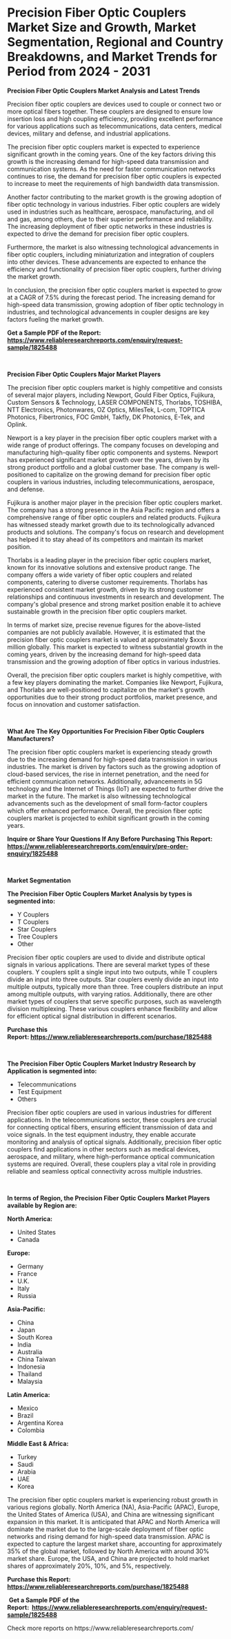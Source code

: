 <p><h1>Precision Fiber Optic Couplers Market Size and Growth, Market Segmentation, Regional and Country Breakdowns, and Market Trends for Period from 2024 -  2031</h1></p><p><strong>Precision Fiber Optic Couplers Market Analysis and Latest Trends</strong></p>
<p><p>Precision fiber optic couplers are devices used to couple or connect two or more optical fibers together. These couplers are designed to ensure low insertion loss and high coupling efficiency, providing excellent performance for various applications such as telecommunications, data centers, medical devices, military and defense, and industrial applications.</p><p>The precision fiber optic couplers market is expected to experience significant growth in the coming years. One of the key factors driving this growth is the increasing demand for high-speed data transmission and communication systems. As the need for faster communication networks continues to rise, the demand for precision fiber optic couplers is expected to increase to meet the requirements of high bandwidth data transmission.</p><p>Another factor contributing to the market growth is the growing adoption of fiber optic technology in various industries. Fiber optic couplers are widely used in industries such as healthcare, aerospace, manufacturing, and oil and gas, among others, due to their superior performance and reliability. The increasing deployment of fiber optic networks in these industries is expected to drive the demand for precision fiber optic couplers.</p><p>Furthermore, the market is also witnessing technological advancements in fiber optic couplers, including miniaturization and integration of couplers into other devices. These advancements are expected to enhance the efficiency and functionality of precision fiber optic couplers, further driving the market growth.</p><p>In conclusion, the precision fiber optic couplers market is expected to grow at a CAGR of 7.5% during the forecast period. The increasing demand for high-speed data transmission, growing adoption of fiber optic technology in industries, and technological advancements in coupler designs are key factors fueling the market growth.</p></p>
<p><strong>Get a Sample PDF of the Report:&nbsp; <a href="https://www.reliableresearchreports.com/enquiry/request-sample/1825488">https://www.reliableresearchreports.com/enquiry/request-sample/1825488</a></strong></p>
<p>&nbsp;</p>
<p><strong>Precision Fiber Optic Couplers Major Market Players</strong></p>
<p><p>The precision fiber optic couplers market is highly competitive and consists of several major players, including Newport, Gould Fiber Optics, Fujikura, Custom Sensors & Technology, LASER COMPONENTS, Thorlabs, TOSHIBA, NTT Electronics, Photonwares, OZ Optics, MilesTek, L-com, TOPTICA Photonics, Fibertronics, FOC GmbH, Takfly, DK Photonics, E-Tek, and Oplink.</p><p>Newport is a key player in the precision fiber optic couplers market with a wide range of product offerings. The company focuses on developing and manufacturing high-quality fiber optic components and systems. Newport has experienced significant market growth over the years, driven by its strong product portfolio and a global customer base. The company is well-positioned to capitalize on the growing demand for precision fiber optic couplers in various industries, including telecommunications, aerospace, and defense.</p><p>Fujikura is another major player in the precision fiber optic couplers market. The company has a strong presence in the Asia Pacific region and offers a comprehensive range of fiber optic couplers and related products. Fujikura has witnessed steady market growth due to its technologically advanced products and solutions. The company's focus on research and development has helped it to stay ahead of its competitors and maintain its market position.</p><p>Thorlabs is a leading player in the precision fiber optic couplers market, known for its innovative solutions and extensive product range. The company offers a wide variety of fiber optic couplers and related components, catering to diverse customer requirements. Thorlabs has experienced consistent market growth, driven by its strong customer relationships and continuous investments in research and development. The company's global presence and strong market position enable it to achieve sustainable growth in the precision fiber optic couplers market.</p><p>In terms of market size, precise revenue figures for the above-listed companies are not publicly available. However, it is estimated that the precision fiber optic couplers market is valued at approximately $xxxx million globally. This market is expected to witness substantial growth in the coming years, driven by the increasing demand for high-speed data transmission and the growing adoption of fiber optics in various industries.</p><p>Overall, the precision fiber optic couplers market is highly competitive, with a few key players dominating the market. Companies like Newport, Fujikura, and Thorlabs are well-positioned to capitalize on the market's growth opportunities due to their strong product portfolios, market presence, and focus on innovation and customer satisfaction.</p></p>
<p>&nbsp;</p>
<p><strong>What Are The Key Opportunities For Precision Fiber Optic Couplers Manufacturers?</strong></p>
<p><p>The precision fiber optic couplers market is experiencing steady growth due to the increasing demand for high-speed data transmission in various industries. The market is driven by factors such as the growing adoption of cloud-based services, the rise in internet penetration, and the need for efficient communication networks. Additionally, advancements in 5G technology and the Internet of Things (IoT) are expected to further drive the market in the future. The market is also witnessing technological advancements such as the development of small form-factor couplers which offer enhanced performance. Overall, the precision fiber optic couplers market is projected to exhibit significant growth in the coming years.</p></p>
<p><strong>Inquire or Share Your Questions If Any Before Purchasing This Report: <a href="https://www.reliableresearchreports.com/enquiry/pre-order-enquiry/1825488">https://www.reliableresearchreports.com/enquiry/pre-order-enquiry/1825488</a></strong></p>
<p>&nbsp;</p>
<p><strong>Market Segmentation</strong></p>
<p><strong>The Precision Fiber Optic Couplers Market Analysis by types is segmented into:</strong></p>
<p><ul><li>Y Couplers</li><li>T Couplers</li><li>Star Couplers</li><li>Tree Couplers</li><li>Other</li></ul></p>
<p><p>Precision fiber optic couplers are used to divide and distribute optical signals in various applications. There are several market types of these couplers. Y couplers split a single input into two outputs, while T couplers divide an input into three outputs. Star couplers evenly divide an input into multiple outputs, typically more than three. Tree couplers distribute an input among multiple outputs, with varying ratios. Additionally, there are other market types of couplers that serve specific purposes, such as wavelength division multiplexing. These various couplers enhance flexibility and allow for efficient optical signal distribution in different scenarios.</p></p>
<p><strong>Purchase this Report:&nbsp;<a href="https://www.reliableresearchreports.com/purchase/1825488">https://www.reliableresearchreports.com/purchase/1825488</a></strong></p>
<p>&nbsp;</p>
<p><strong>The Precision Fiber Optic Couplers Market Industry Research by Application is segmented into:</strong></p>
<p><ul><li>Telecommunications</li><li>Test Equipment</li><li>Others</li></ul></p>
<p><p>Precision fiber optic couplers are used in various industries for different applications. In the telecommunications sector, these couplers are crucial for connecting optical fibers, ensuring efficient transmission of data and voice signals. In the test equipment industry, they enable accurate monitoring and analysis of optical signals. Additionally, precision fiber optic couplers find applications in other sectors such as medical devices, aerospace, and military, where high-performance optical communication systems are required. Overall, these couplers play a vital role in providing reliable and seamless optical connectivity across multiple industries.</p></p>
<p>&nbsp;</p>
<p><strong>In terms of Region, the Precision Fiber Optic Couplers Market Players available by Region are:</strong></p>
<p>
    <p> <strong> North America: </strong>
        <ul>
            <li>United States</li>
            <li>Canada</li>
        </ul>
        </p> 
    <p> <strong> Europe: </strong>
        <ul>
            <li>Germany</li>
            <li>France</li>
            <li>U.K.</li>
            <li>Italy</li>
            <li>Russia</li>
        </ul>
        </p> 
    <p> <strong> Asia-Pacific: </strong>
        <ul>
            <li>China</li>
            <li>Japan</li>
            <li>South Korea</li>
            <li>India</li>
            <li>Australia</li>
            <li>China Taiwan</li>
            <li>Indonesia</li>
            <li>Thailand</li>
            <li>Malaysia</li>
        </ul>
        </p> 
    <p> <strong> Latin America: </strong>
        <ul>
            <li>Mexico</li>
            <li>Brazil</li>
            <li>Argentina Korea</li>
            <li>Colombia</li>
        </ul>
        </p> 
    <p> <strong> Middle East & Africa: </strong>
        <ul>
            <li>Turkey</li>
            <li>Saudi</li>
            <li>Arabia</li>
            <li>UAE</li>
            <li>Korea</li>
        </ul>
    </p>
    </p>
<p><p>The precision fiber optic couplers market is experiencing robust growth in various regions globally. North America (NA), Asia-Pacific (APAC), Europe, the United States of America (USA), and China are witnessing significant expansion in this market. It is anticipated that APAC and North America will dominate the market due to the large-scale deployment of fiber optic networks and rising demand for high-speed data transmission. APAC is expected to capture the largest market share, accounting for approximately 35% of the global market, followed by North America with around 30% market share. Europe, the USA, and China are projected to hold market shares of approximately 20%, 10%, and 5%, respectively.</p></p>
<p><strong>Purchase this Report: <a href="https://www.reliableresearchreports.com/purchase/1825488">https://www.reliableresearchreports.com/purchase/1825488</a></strong></p>
<p>&nbsp;<strong>Get a Sample PDF of the Report:&nbsp;&nbsp;<a href="https://www.reliableresearchreports.com/enquiry/request-sample/1825488">https://www.reliableresearchreports.com/enquiry/request-sample/1825488</a></strong></p>
<p><strong></strong></p>
<p>Check more reports on https://www.reliableresearchreports.com/</p>